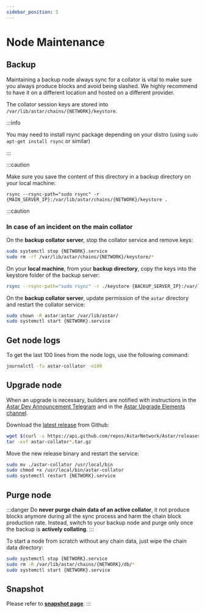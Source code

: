 ```yaml
---
sidebar_position: 5
---
```


# Node Maintenance

## Backup

Maintaining a backup node always sync for a collator is vital to make sure you always produce blocks and avoid being slashed. We highly recommend to have it on a different location and hosted on a different provider.

The collator session keys are stored into `/var/lib/astar/chains/{NETWORK}/keystore`.

:::info

You may need to install rsync package depending on your distro (using `sudo apt-get install rsync` or similar)

:::

:::caution

Make sure you save the content of this directory in a backup directory on your local machine:

`rsync --rsync-path="sudo rsync" -r {MAIN_SERVER_IP}:/var/lib/astar/chains/{NETWORK}/keystore .`

:::caution

### In case of an incident on the main collator

On the **backup collator server**, stop the collator service and remove keys:

```sh
sudo systemctl stop {NETWORK}.service
sudo rm -rf /var/lib/astar/chains/{NETWORK}/keystore/*
```

On your **local machine**, from your **backup directory**, copy the keys into the keystore folder of the backup server:

```sh
rsync --rsync-path="sudo rsync" -r ./keystore {BACKUP_SERVER_IP}:/var/lib/astar/chains/{NETWORK}
```

On the **backup collator server**, update permission of the ``astar`` directory and restart the collator service:

```sh
sudo chown -R astar:astar /var/lib/astar/
sudo systemctl start {NETWORK}.service
```

## Get node logs

To get the last 100 lines from the node logs, use the following command:

```sh
journalctl -fu astar-collator -n100
```

## Upgrade node

When an upgrade is necessary, builders are notified with instructions in the [Astar Dev Announcement Telegram](https://t.me/+cL4tGZiFAsJhMGJk) and in the [Astar Upgrade Elements channel](https://matrix.to/#/#shiden-runtime-ann:matrix.org).

Download the [latest release](https://github.com/AstarNetwork/Astar/releases/latest) from Github:

```sh
wget $(curl -s https://api.github.com/repos/AstarNetwork/Astar/releases/latest | grep "tag_name" | awk '{print "https://github.com/AstarNetwork/Astar/releases/download/" substr($2, 2, length($2)-3) "/astar-collator-v" substr($2, 3, length($2)-4) "-ubuntu-x86_64.tar.gz"}')
tar -xvf astar-collator*.tar.gz
```

Move the new release binary and restart the service:

```sh
sudo mv ./astar-collator /usr/local/bin
sudo chmod +x /usr/local/bin/astar-collator
sudo systemctl restart {NETWORK}.service
```

## Purge node

:::danger
Do **never purge chain data of an active collator**, it not produce blocks anymore during all the sync process and harm the chain block production rate.
Instead, switch to your backup node and purge only once the backup is **actively collating**.
:::

To start a node from scratch without any chain data, just wipe the chain data directory:

```sh
sudo systemctl stop {NETWORK}.service
sudo rm -R /var/lib/astar/chains/{NETWORK}/db/*
sudo systemctl start {NETWORK}.service
```

## Snapshot

Please refer to [**snapshot page**](/docs/nodes/snapshots/).
:::
